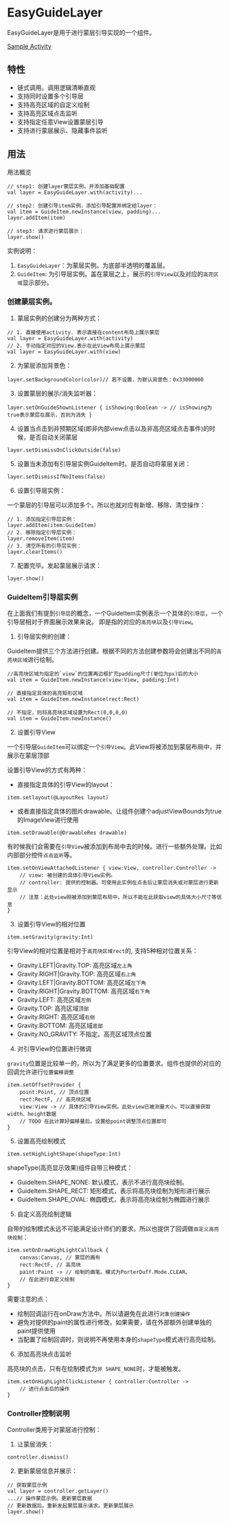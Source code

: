 # EasyGuideLayer

EasyGuideLayer是用于进行蒙层引导实现的一个组件。

[Sample Activity](../app/src/main/java/com/haoge/sample/easyandroid/activities/EasyGuideLayerActivity.kt)

## 特性

- 链式调用。调用逻辑清晰直观
- 支持同时设置多个引导层
- 支持高亮区域的自定义绘制
- 支持高亮区域点击监听
- 支持指定任意View设置蒙层引导
- 支持进行蒙层展示、隐藏事件监听

## 用法

用法概览

```
// step1: 创建layer蒙层实例。并添加基础配置
val layer = EasyGuideLayer.with(activity)...

// step2: 创建引导item实例，添加引导配置并绑定给layer：
val item = GuideItem.newInstance(view, padding)...
layer.addItem(item)

// step3: 请求进行蒙层展示：
layer.show()
```

实例说明：

1. `EasyGuideLayer`：为蒙层实例。为底部半透明的覆盖层。
2. `GuideItem`: 为引导层实例。盖在蒙层之上，展示的`引导View`以及对应的`高亮区域`显示部分。

### 创建蒙层实例。

1. 蒙层实例的创建分为两种方式：

```
// 1. 直接使用activity. 表示直接在content布局上展示蒙层
val layer = EasyGuideLayer.with(activity)
// 2. 手动指定对应的View.表示在此View布局上展示蒙层
val layer = EasyGuideLayer.with(view)
```

2. 为蒙层添加背景色：

```
layer.setBackgroundColor(color)// 若不设置，为默认背景色：0x33000000
```

3. 设置蒙层的展示/消失监听器：

```
layer.setOnGuideShownListener { isShowing:Boolean -> // isShowing为true表示蒙层在展示，否则为消失 }
```

4. 设置当点击到非预期区域(即非内部view点击以及非高亮区域点击事件)的时候，是否自动关闭蒙层

```
layer.setDismissOnClickOutside(false)
```

5. 设置当未添加有引导层实例GuideItem时。是否自动将蒙层关闭：

```
layer.setDismissIfNoItems(false)
```

6. 设置引导层实例：

一个蒙层的引导层可以添加多个。所以也就对应有新增、移除、清空操作：

```
// 1. 添加指定引导层实例：
layer.addItem(item:GuideItem)
// 2. 移除指定引导层实例：
layer.removeItem(item)
// 3. 清空所有的引导层实例：
layer.clearItems()
```

7. 配置完毕。发起蒙层展示请求：

```
layer.show()
```

### GuideItem引导层实例

在上面我们有提到`引导层`的概念，一个GuideItem实例表示一个具体的`引导层`，一个引导层相对于界面展示效果来说。
即是指的对应的`高亮块`以及`引导View`。

1. 引导层实例的创建：

GuideItem提供三个方法进行创建。根据不同的方法创建参数将会创建出不同的`高亮块区域`进行绘制。

```
//高亮块区域为指定的`view`的位置再边框扩充padding尺寸(单位为px)后的大小
val item = GuideItem.newInstance(view:View, padding:Int)
```

```
// 直接指定具体的高亮矩形区域
val item = GuideItem.newInstance(rect:Rect)
```

```
// 不指定，则将高亮块区域设置为Rect(0,0,0,0)
val item = GuideItem.newInstance()
```

2. 设置引导View

一个引导层`GuideItem`可以绑定一个`引导View`。此View将被添加到蒙层布局中，并展示在蒙层顶部

设置引导View的方式有两种：

- 直接指定具体的引导View的layout：

```
item.setlayout(@LayoutRes layout)
```

- 或者直接指定具体的图片drawable。让组件创建个adjustViewBounds为true的ImageView进行使用

```
item.setDrawable(@DrawableRes drawable)
```

有时候我们会需要在`引导View`被添加到布局中去的时候。进行一些额外处理。比如内部部分控件`点击监听`等。

```
item.setOnViewAttachedListener { view:View, controller:Controller ->
    // view: 被创建的具体引导View实例。
    // controller: 提供的控制器。可使用此实例在点击后让蒙层消失或对蒙层进行更新显示
    // 注意：此处view刚被添加到蒙层布局中，所以不能在此获取view的具体大小尺寸等信息
}
```

3. 设置引导View的相对位置

```
item.setGravity(gravity:Int)
```

引导View的相对位置是相对于`高亮块区域rect`的, 支持5种相对位置关系：

- Gravity.LEFT|Gravity.TOP:     高亮区域`左上角`
- Gravity.RIGHT|Gravity.TOP:    高亮区域`右上角`
- Gravity.LEFT|Gravity.BOTTOM:  高亮区域`左下角`
- Gravity.RIGHT|Gravity.BOTTOM: 高亮区域`右下角`
- Gravity.LEFT:                 高亮区域`左侧`
- Gravity.TOP:                  高亮区域`顶部`
- Gravity.RIGHT:                高亮区域`右侧`
- Gravity.BOTTOM:               高亮区域`底部`
- Gravity.NO_GRAVITY:           不指定。高亮区域顶点位置

4. 对引导View的位置进行微调

`gravity`位置是比较单一的，所以为了满足更多的位置要求。组件也提供的对应的回调允许进行`位置偏移调整`

```
item.setOffsetProvider {
    point:Point, // 顶点位置
    rect:RectF, // 高亮块区域
    view:View -> // 具体的引导View实例。此处view已被测量大小。可以直接获取width、height数据
    // TODO 在此计算好偏移量后。设置给point调整顶点位置即可
}
```

5. 设置高亮绘制模式

```
item.setHighLightShape(shapeType:Int)
```

shapeType(高亮显示效果)组件自带三种模式：

- GuideItem.SHAPE_NONE: 默认模式，表示不进行高亮块绘制。
- GuideItem.SHAPE_RECT: 矩形模式，表示将高亮块绘制为矩形进行展示
- GuideItem.SHAPE_OVAL: 椭圆模式，表示将高亮块绘制为椭圆进行展示

5. 自定义高亮绘制逻辑

自带的绘制模式永远不可能满足设计师们的要求。所以也提供了回调做`自定义高亮块绘制`：

```
item.setOnDrawHighLightCallback {
    canvas:Canvas, // 蒙层的画布
    rect:RectF, // 高亮块
    paint:Paint -> // 绘制的画笔。模式为PorterDuff.Mode.CLEAR。
    // 在此进行自定义绘制
}
```

需要注意的点：

- 绘制回调运行在onDraw方法中。所以请避免在此进行`对象创建操作`
- 避免对提供的paint的属性进行修改，如果需要，请在外部额外创建单独的paint提供使用
- 当配置了绘制回调时，则说明不再使用本身的`shapeType`模式进行高亮绘制。

6. 添加高亮块点击监听

高亮块的点击，只有在绘制模式为`非 SHAPE_NONE`时，才能被触发。

```
item.setOnHighLightClickListener { controller:Controller ->
    // 进行点击后的操作
}
```

### Controller控制说明

Controller类用于对蒙层进行控制：

1. 让蒙层消失：

```
controller.dismiss()
```

2. 更新蒙层信息并展示：

```
// 获取蒙层示例
val layer = controller.getLayer()
...// 操作蒙层示例。更新蒙层数据
// 更新数据后。重新发起蒙层展示请求。更新蒙层展示
layer.show()
```

